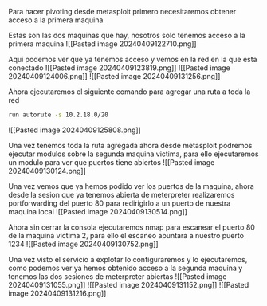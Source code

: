 
Para hacer pivoting desde metasploit primero necesitaremos obtener acceso a la primera maquina

Estas son las dos maquinas que hay, nosotros solo tenemos acceso a la primera maquina
![[Pasted image 20240409122710.png]]

Aqui podemos ver que ya tenemos acceso y vemos en la red en la que esta conectado
![[Pasted image 20240409123819.png]]
![[Pasted image 20240409124006.png]]
![[Pasted image 20240409131256.png]]

Ahora ejecutaremos el siguiente comando para agregar una ruta a toda la red
```Bash
run autorute -s 10.2.18.0/20
```
![[Pasted image 20240409125808.png]]

Una vez tenemos toda la ruta agregada ahora desde metasploit podremos ejecutar modulos sobre la segunda maquina victima, para ello ejecutaremos un modulo para ver que puertos tiene abiertos
![[Pasted image 20240409130124.png]]

Una vez vemos que ya hemos podido ver los puertos de la maquina, ahora desde la sesion que ya tenemos abierta de meterpreter realizaremos portforwarding del puerto 80 para redirigirlo a un puerto de nuestra maquina local
![[Pasted image 20240409130514.png]]

Ahora sin cerrar la consola ejecutaremos nmap para escanear el puerto 80 de la maquina victima 2, para ello el escaneo apuntara a nuestro puerto 1234
![[Pasted image 20240409130752.png]]

Una vez visto el servicio a explotar lo configuraremos y lo ejecutaremos, como podemos ver ya hemos obtenido acceso a la segunda maquina y tenemos las dos sesiones de meterpreter abiertas
![[Pasted image 20240409131055.png]]
![[Pasted image 20240409131152.png]]
![[Pasted image 20240409131216.png]]



